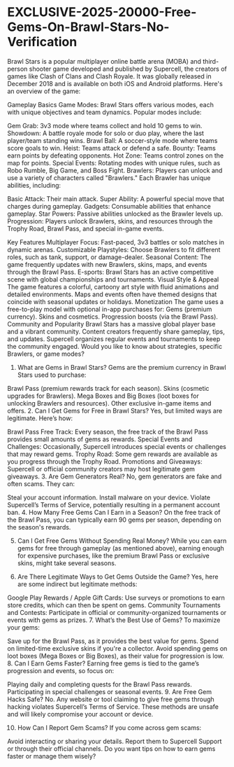 # EXCLUSIVE-2025-20000-Free-Gems-On-Brawl-Stars-No-Verification

Brawl Stars is a popular multiplayer online battle arena (MOBA) and third-person shooter game developed and published by Supercell, the creators of games like Clash of Clans and Clash Royale. It was globally released in December 2018 and is available on both iOS and Android platforms. Here's an overview of the game:

Gameplay Basics
Game Modes: Brawl Stars offers various modes, each with unique objectives and team dynamics. Popular modes include:

Gem Grab: 3v3 mode where teams collect and hold 10 gems to win.
Showdown: A battle royale mode for solo or duo play, where the last player/team standing wins.
Brawl Ball: A soccer-style mode where teams score goals to win.
Heist: Teams attack or defend a safe.
Bounty: Teams earn points by defeating opponents.
Hot Zone: Teams control zones on the map for points.
Special Events: Rotating modes with unique rules, such as Robo Rumble, Big Game, and Boss Fight.
Brawlers: Players can unlock and use a variety of characters called "Brawlers." Each Brawler has unique abilities, including:

Basic Attack: Their main attack.
Super Ability: A powerful special move that charges during gameplay.
Gadgets: Consumable abilities that enhance gameplay.
Star Powers: Passive abilities unlocked as the Brawler levels up.
Progression: Players unlock Brawlers, skins, and resources through the Trophy Road, Brawl Pass, and special in-game events.

Key Features
Multiplayer Focus: Fast-paced, 3v3 battles or solo matches in dynamic arenas.
Customizable Playstyles: Choose Brawlers to fit different roles, such as tank, support, or damage-dealer.
Seasonal Content: The game frequently updates with new Brawlers, skins, maps, and events through the Brawl Pass.
E-sports: Brawl Stars has an active competitive scene with global championships and tournaments.
Visual Style & Appeal
The game features a colorful, cartoony art style with fluid animations and detailed environments.
Maps and events often have themed designs that coincide with seasonal updates or holidays.
Monetization
The game uses a free-to-play model with optional in-app purchases for:
Gems (premium currency).
Skins and cosmetics.
Progression boosts (via the Brawl Pass).
Community and Popularity
Brawl Stars has a massive global player base and a vibrant community.
Content creators frequently share gameplay, tips, and updates.
Supercell organizes regular events and tournaments to keep the community engaged.
Would you like to know about strategies, specific Brawlers, or game modes?
1. What are Gems in Brawl Stars?
Gems are the premium currency in Brawl Stars used to purchase:

Brawl Pass (premium rewards track for each season).
Skins (cosmetic upgrades for Brawlers).
Mega Boxes and Big Boxes (loot boxes for unlocking Brawlers and resources).
Other exclusive in-game items and offers.
2. Can I Get Gems for Free in Brawl Stars?
Yes, but limited ways are legitimate. Here’s how:

Brawl Pass Free Track: Every season, the free track of the Brawl Pass provides small amounts of gems as rewards.
Special Events and Challenges: Occasionally, Supercell introduces special events or challenges that may reward gems.
Trophy Road: Some gem rewards are available as you progress through the Trophy Road.
Promotions and Giveaways: Supercell or official community creators may host legitimate gem giveaways.
3. Are Gem Generators Real?
No, gem generators are fake and often scams. They can:

Steal your account information.
Install malware on your device.
Violate Supercell’s Terms of Service, potentially resulting in a permanent account ban.
4. How Many Free Gems Can I Earn in a Season?
On the free track of the Brawl Pass, you can typically earn 90 gems per season, depending on the season's rewards.

5. Can I Get Free Gems Without Spending Real Money?
While you can earn gems for free through gameplay (as mentioned above), earning enough for expensive purchases, like the premium Brawl Pass or exclusive skins, might take several seasons.

6. Are There Legitimate Ways to Get Gems Outside the Game?
Yes, here are some indirect but legitimate methods:

Google Play Rewards / Apple Gift Cards: Use surveys or promotions to earn store credits, which can then be spent on gems.
Community Tournaments and Contests: Participate in official or community-organized tournaments or events with gems as prizes.
7. What’s the Best Use of Gems?
To maximize your gems:

Save up for the Brawl Pass, as it provides the best value for gems.
Spend on limited-time exclusive skins if you're a collector.
Avoid spending gems on loot boxes (Mega Boxes or Big Boxes), as their value for progression is low.
8. Can I Earn Gems Faster?
Earning free gems is tied to the game’s progression and events, so focus on:

Playing daily and completing quests for the Brawl Pass rewards.
Participating in special challenges or seasonal events.
9. Are Free Gem Hacks Safe?
No. Any website or tool claiming to give free gems through hacking violates Supercell’s Terms of Service. These methods are unsafe and will likely compromise your account or device.

10. How Can I Report Gem Scams?
If you come across gem scams:

Avoid interacting or sharing your details.
Report them to Supercell Support or through their official channels.
Do you want tips on how to earn gems faster or manage them wisely?
